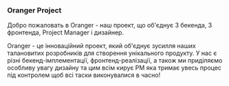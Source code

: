 ### Oranger Project

Добро пожаловать в Oranger - наш проект, що об'єднує 3 бекенда, 3 фронтенда, Project Manager і дизайнер.

Oranger - це інноваційний проект, який об'єднує зусилля наших талановитих розробників для створення унікального продукту. 
У нас є різні бекенд-імплементації, фронтенд-реалізації, а також ми приділяємо особливу увагу дизайну та цим всім кирує PM яка тримає увесь процес під контролем щоб всі таски виконувалися в часно!
